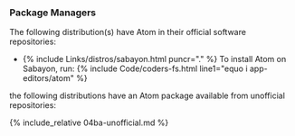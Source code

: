 ### Package Managers
The following distribution(s) have Atom in their official software repositories:

* {% include Links/distros/sabayon.html puncr="." %} To install Atom on Sabayon, run: {% include Code/coders-fs.html line1="equo i app-editors/atom" %}

the following distributions have an Atom package available from unofficial repositories:

{% include_relative 04ba-unofficial.md %}
